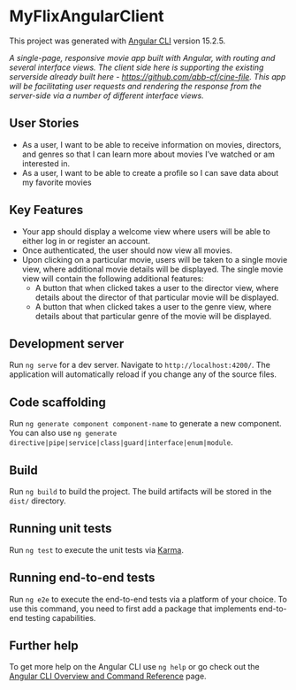 # MyFlixAngularClient
This project was generated with [Angular CLI](https://github.com/angular/angular-cli) version 15.2.5.

_A single-page, responsive movie app built with Angular, with routing and several interface views. The client side here is supporting the existing serverside already built here - https://github.com/abb-cf/cine-file. This app will be facilitating user requests and rendering the response from the server-side via a number of different interface views._

## User Stories

* As a user, I want to be able to receive information on movies, directors, and genres so that I
can learn more about movies I’ve watched or am interested in.
* As a user, I want to be able to create a profile so I can save data about my favorite movies

## Key Features

* Your app should display a welcome view where users will be able to either log in or register an
account.
* Once authenticated, the user should now view all movies.
* Upon clicking on a particular movie, users will be taken to a single movie view, where
additional movie details will be displayed. The single movie view will contain the following
additional features:
    * A button that when clicked takes a user to the director view, where details about the
director of that particular movie will be displayed.
    * A button that when clicked takes a user to the genre view, where details about that
particular genre of the movie will be displayed.


## Development server

Run `ng serve` for a dev server. Navigate to `http://localhost:4200/`. The application will automatically reload if you change any of the source files.

## Code scaffolding

Run `ng generate component component-name` to generate a new component. You can also use `ng generate directive|pipe|service|class|guard|interface|enum|module`.

## Build

Run `ng build` to build the project. The build artifacts will be stored in the `dist/` directory.

## Running unit tests

Run `ng test` to execute the unit tests via [Karma](https://karma-runner.github.io).

## Running end-to-end tests

Run `ng e2e` to execute the end-to-end tests via a platform of your choice. To use this command, you need to first add a package that implements end-to-end testing capabilities.

## Further help

To get more help on the Angular CLI use `ng help` or go check out the [Angular CLI Overview and Command Reference](https://angular.io/cli) page.
